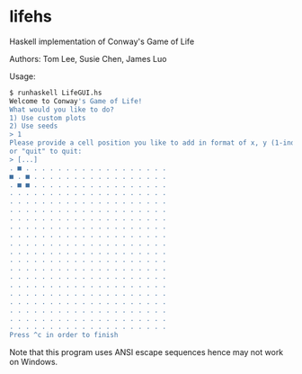 # lifehs

Haskell implementation of Conway's Game of Life

Authors: Tom Lee, Susie Chen, James Luo

Usage:

```bash
$ runhaskell LifeGUI.hs
Welcome to Conway's Game of Life!
What would you like to do?
1) Use custom plots
2) Use seeds
> 1
Please provide a cell position you like to add in format of x, y (1-index)
or "quit" to quit:
> [...]
. ■ . . . . . . . . . . . . . . . . . .
■ . ■ . . . . . . . . . . . . . . . . .
. ■ ■ . . . . . . . . . . . . . . . . .
. . . . . . . . . . . . . . . . . . . .
. . . . . . . . . . . . . . . . . . . .
. . . . . . . . . . . . . . . . . . . .
. . . . . . . . . . . . . . . . . . . .
. . . . . . . . . . . . . . . . . . . .
. . . . . . . . . . . . . . . . . . . .
. . . . . . . . . . . . . . . . . . . .
. . . . . . . . . . . . . . . . . . . .
. . . . . . . . . . . . . . . . . . . .
. . . . . . . . . . . . . . . . . . . .
. . . . . . . . . . . . . . . . . . . .
. . . . . . . . . . . . . . . . . . . .
. . . . . . . . . . . . . . . . . . . .
. . . . . . . . . . . . . . . . . . . .
. . . . . . . . . . . . . . . . . . . .
. . . . . . . . . . . . . . . . . . . .
. . . . . . . . . . . . . . . . . . . .
Press ^c in order to finish
```

Note that this program uses ANSI escape sequences hence may not work on Windows.
